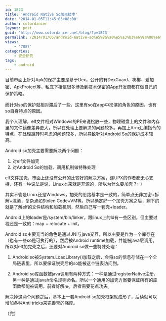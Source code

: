 ```yaml
---
id: 1823
title: 'Android Native So加壳技术'
date: '2014-01-05T11:45:05+08:00'
author: colordancer
layout: post
guid: 'http://www.colordancer.net/blog/?p=1823'
permalink: /2014/01/05/android-native-so%e5%8a%a0%e5%a3%b3%e6%8a%80%e6%9c%af/
views:
    - '7087'
categories:
    - 安全研究
tags:
    - android
---
```


 <span style="line-height: 1.6em;">目前市面上针对Apk的保护主要是基于Dex，公开的有DexGuard、梆梆、爱加密、ApkProtect等，私底下相信很多涉及到技术保密的App开发商都在做自己的保护策略。</span>

 而针对so的保护就相对滞后了一些，这里有so在app中扮演的角色的原因，也有so自身特点的原因。

 我个人理解，elf文件相对Windows的PE来说松散一些，物理磁盘上的文件和内存里的文件镜像差异更大，所以在处理上要解决的问题较多。再加上Arm汇编指令的特点，在处理跳转时考虑的问题较多，所以导致针对Android So的保护成本较高。

 Android so加壳主要需要解决两个问题：  
 1. 对elf文件加壳  
 2. 对Android So的加载、调用机制做特殊处理

 elf文件加壳，市面上还没有公开的比较好的解决方案，连UPX的作者都无心支持，还有一种说法是说，Linux本来就是开源的，所以为什么要加壳？:-)

 其实不管是Linux还是Windows，加壳的思路基本是一致的，简单点无非加密+拆解+混淆，复杂点如Stolen Code+VM等。所以确定好一个加壳方案之后，剩下的就是了解elf的文件结构和加载机制，然后自己写一套壳+loader。

 Android上的loader是/system/bin/linker，跟linux上的ld有一些区别。但主要过程还是一致的：map + relocate + init。

 Android so主要充当的角色是通过JNI与java交互，所以主要是作为一个库存在（也有一些so是可执行的），然后被Android runtime加载，并能被java层调用。所以对elf加完壳之后，还要对Android so做一些特殊处理：

 1. Android so被System.LoadLibrary()加载之后，会将so的信息存储在一个全局链表里，所以要保证脱壳后的so能被这个链表访问到。

 2. Android so库函数被java调用有两种方式：一种是通过registerNative注册，另一种是通过javah命名规则命名。所以一个通用的加壳方案要保证所有的库函数都能被调用，前者好解决，后者需要花点功夫。

 解决掉这两个问题之后，基本上一套Android so加壳框架就成形了，后续就可以增加各种Anti tricks来完善壳的强度。

 （完）